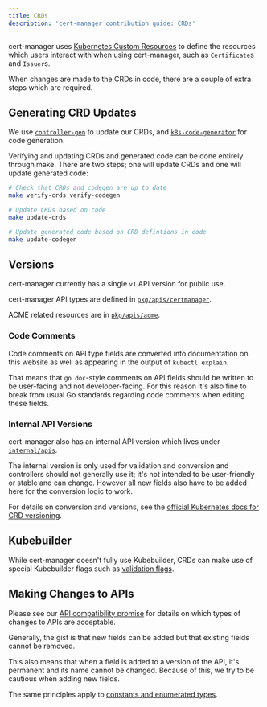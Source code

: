 ```yaml
---
title: CRDs
description: 'cert-manager contribution guide: CRDs'
---
```


cert-manager uses [Kubernetes Custom Resources](https://kubernetes.io/docs/concepts/extend-kubernetes/api-extension/custom-resources/) to define
the resources which users interact with when using cert-manager, such as `Certificate`s and `Issuer`s.

When changes are made to the CRDs in code, there are a couple of extra steps which are required.

## Generating CRD Updates

We use [`controller-gen`](https://book.kubebuilder.io/reference/controller-gen.html) to update our CRDs, and [`k8s-code-generator`](https://github.com/kubernetes/code-generator)
for code generation.

Verifying and updating CRDs and generated code can be done entirely through make. There are two steps; one will update CRDs and one will update generated code:

```bash
# Check that CRDs and codegen are up to date
make verify-crds verify-codegen

# Update CRDs based on code
make update-crds

# Update generated code based on CRD defintions in code
make update-codegen
```

## Versions

cert-manager currently has a single `v1` API version for public use.

cert-manager API types are defined in [`pkg/apis/certmanager`](https://github.com/cert-manager/cert-manager/tree/master/pkg/apis/certmanager).

ACME related resources are in [`pkg/apis/acme`](https://github.com/cert-manager/cert-manager/tree/master/pkg/apis/acme).

### Code Comments

Code comments on API type fields are converted into documentation on this website as well as appearing in the output of `kubectl explain`.

That means that `go doc`-style comments on API fields should be written to be user-facing and not developer-facing. For this reason it's also fine to break from
usual Go standards regarding code comments when editing these fields.

### Internal API Versions

cert-manager also has an internal API version which lives under [`internal/apis`](https://github.com/cert-manager/cert-manager/tree/master/internal/apis).

The internal version is only used for validation and conversion and controllers should not generally use it; it's not intended to be user-friendly or stable and can change.
However all new fields also have to be added here for the conversion logic to work.

For details on conversion and versions, see the [official Kubernetes docs for CRD versioning](https://kubernetes.io/docs/tasks/extend-kubernetes/custom-resources/custom-resource-definition-versioning/).

## Kubebuilder

While cert-manager doesn't fully use Kubebuilder, CRDs can make use of special Kubebuilder flags such as [validation flags](https://book.kubebuilder.io/reference/markers/crd-validation.html).

## Making Changes to APIs

Please see our [API compatibility promise](../contributing/api-compatibility.md) for details on which types of changes to APIs are acceptable.

Generally, the gist is that new fields can be added but that existing fields cannot be removed.

This also means that when a field is added to a version of the API, it's permanent and its name cannot be changed. Because of this, we try to be cautious when adding new fields.

The same principles apply to [constants and enumerated types](https://kubernetes.io/docs/reference/using-api/deprecation-policy/#enumerated-or-constant-values).
